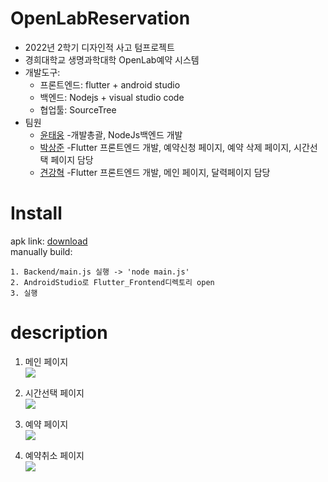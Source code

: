 # OpenLabReservation
- 2022년 2학기 디자인적 사고 텀프로젝트  
- 경희대학교 생명과학대학 OpenLab예약 시스템
- 개발도구: 
    - 프론트엔드: flutter + android studio
    - 백엔드: Nodejs + visual studio code
    - 협업툴: SourceTree
- 팀원
    - [윤태웅](https://github.com/yuntaewoong) -개발총괄, NodeJs백엔드 개발
    - [박상준](https://github.com/Sangjun-Park-BioInfo) -Flutter 프론트엔드 개발, 예약신청 페이지, 예약 삭제 페이지, 시간선택 페이지 담당
    - [견강혁](https://github.com/justinkhun) -Flutter 프론트엔드 개발, 메인 페이지, 달력페이지 담당

# Install
apk link: [download](https://drive.google.com/file/d/17UfBL5fSorotuDky0_c_o7sV79ZmEtK_/view?usp=sharing)  
manually build: 
```
1. Backend/main.js 실행 -> 'node main.js'
2. AndroidStudio로 Flutter_Frontend디렉토리 open
3. 실행
```

# description
1. 메인 페이지  
![](ScreenShot/main.PNG)

2. 시간선택 페이지  
![](ScreenShot/TimeTable.PNG)

3. 예약 페이지  
![](ScreenShot/ReservePage.PNG)

4. 예약취소 페이지  
![](ScreenShot/CancelPage.PNG)



